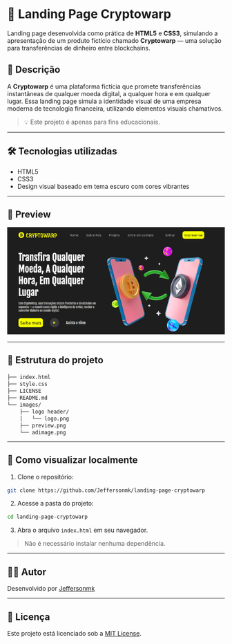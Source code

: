 # 🚀 Landing Page Cryptowarp

Landing page desenvolvida como prática de **HTML5** e **CSS3**, simulando a apresentação de um produto fictício chamado **Cryptowarp** — uma solução para transferências de dinheiro entre blockchains.

## 🧾 Descrição

A **Cryptowarp** é uma plataforma fictícia que promete transferências instantâneas de qualquer moeda digital, a qualquer hora e em qualquer lugar. Essa landing page simula a identidade visual de uma empresa moderna de tecnologia financeira, utilizando elementos visuais chamativos.

> 💡 Este projeto é apenas para fins educacionais.

---

## 🛠️ Tecnologias utilizadas

- HTML5
- CSS3
- Design visual baseado em tema escuro com cores vibrantes

---

## 📸 Preview

![Preview da página](./images/preview.png)

---

## 📂 Estrutura do projeto

```
├── index.html
├── style.css
├── LICENSE
├── README.md
└── images/
    ├── logo header/
    │   └── logo.png
    ├── preview.png
    └── adimage.png
```

---

## 🧪 Como visualizar localmente

1. Clone o repositório:

```bash
git clone https://github.com/Jeffersonmk/landing-page-cryptowarp
```

2. Acesse a pasta do projeto:

```bash
cd landing-page-cryptowarp
```

3. Abra o arquivo `index.html` em seu navegador.

> Não é necessário instalar nenhuma dependência.

---

## 🧑‍💻 Autor

Desenvolvido por [Jeffersonmk](https://github.com/Jeffersonmk)

---

## 📄 Licença

Este projeto está licenciado sob a [MIT License](LICENSE).
